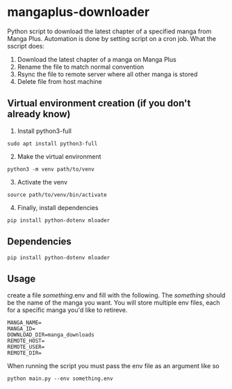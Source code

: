 # mangaplus-downloader
Python script to download the latest chapter of a specified manga from Manga Plus. Automation is done by setting script on a cron job.
What the sscript does:
1. Download the latest chapter of a manga on Manga Plus
2. Rename the file to match normal convention
3. Rsync the file to remote server where all other manga is stored
4. Delete file from host machine

## Virtual environment creation (if you don't already know) 
1. Install python3-full
```
sudo apt install python3-full
```
2. Make  the virtual environment
```
python3 -m venv path/to/venv
```
3. Activate the venv
```
source path/to/venv/bin/activate
```
4. Finally, install dependencies
```
pip install python-dotenv mloader
```

## Dependencies
```
pip install python-dotenv mloader
```

## Usage
create a file _something_.env and fill with the following. The _something_ should be the name of the manga you want. You will store multiple env files, each for a specific manga you'd like to retireve.
```
MANGA_NAME=
MANGA_ID=
DOWNLOAD_DIR=manga_downloads
REMOTE_HOST=
REMOTE_USER=
REMOTE_DIR=
```
When running the script you must pass the env file as an argument like so
```
python main.py --env something.env
```
